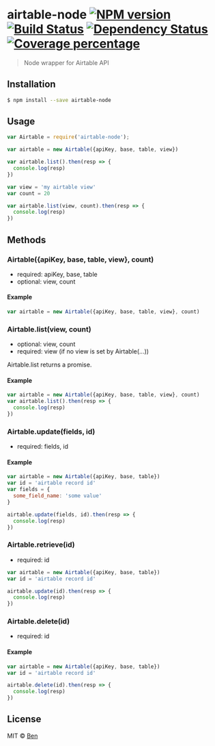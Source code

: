 # airtable-node [![NPM version][npm-image]][npm-url] [![Build Status][travis-image]][travis-url] [![Dependency Status][daviddm-image]][daviddm-url] [![Coverage percentage][coveralls-image]][coveralls-url]
> Node wrapper for Airtable API

## Installation

```sh
$ npm install --save airtable-node
```

## Usage

```js
var Airtable = require('airtable-node');

var airtable = new Airtable({apiKey, base, table, view})

var airtable.list().then(resp => {
  console.log(resp)
})

var view = 'my airtable view'
var count = 20

var airtable.list(view, count).then(resp => {
  console.log(resp)
})

```

## Methods 

### Airtable({apiKey, base, table, view}, count)

- required: apiKey, base, table
- optional: view, count 


#### Example

```js
var airtable = new Airtable({apiKey, base, table, view}, count)
```

### Airtable.list(view, count)

- optional: view, count
- required: view (if no view is set by Airtable(...))

Airtable.list returns a promise.

#### Example

```js
var airtable = new Airtable({apiKey, base, table, view}, count)
var airtable.list().then(resp => {
  console.log(resp)
})

```

### Airtable.update(fields, id)

- required: fields, id

#### Example

```js
var airtable = new Airtable({apiKey, base, table})
var id = 'airtable record id'
var fields = {
  some_field_name: 'some value'
}

airtable.update(fields, id).then(resp => {
  console.log(resp)
})
```

### Airtable.retrieve(id)

- required: id

```js
var airtable = new Airtable({apiKey, base, table})
var id = 'airtable record id'

airtable.update(id).then(resp => {
  console.log(resp)
})
```


### Airtable.delete(id)
- required: id

#### Example

```js
var airtable = new Airtable({apiKey, base, table})
var id = 'airtable record id'

airtable.delete(id).then(resp => {
  console.log(resp)
})

```



## License

MIT © [Ben](http://www.focuswish.com)


[npm-image]: https://badge.fury.io/js/airtable-node.svg
[npm-url]: https://npmjs.org/package/airtable-node
[travis-image]: https://travis-ci.org/focuswish/airtable-node.svg?branch=master
[travis-url]: https://travis-ci.org/focuswish/airtable-node
[daviddm-image]: https://david-dm.org/focuswish/airtable-node.svg?theme=shields.io
[daviddm-url]: https://david-dm.org/focuswish/airtable-node
[coveralls-image]: https://coveralls.io/repos/focuswish/airtable-node/badge.svg
[coveralls-url]: https://coveralls.io/r/focuswish/airtable-node
